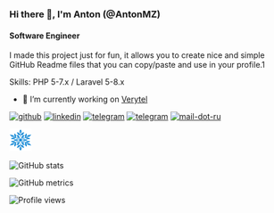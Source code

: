 ### Hi there 👋, I'm Anton (@AntonMZ)
#### Software Engineer
I made this project just for fun, it allows you to create nice and simple GitHub Readme files that you can copy/paste and use in your profile.1

Skills: PHP 5-7.x / Laravel 5-8.x

- 🔭 I’m currently working on [Verytel](https://verytel.ru) 


[<img src='https://cdn.jsdelivr.net/npm/simple-icons@3.0.1/icons/github.svg' alt='github' height='40'>](https://github.com/AntonMZ)  [<img src='https://cdn.jsdelivr.net/npm/simple-icons@3.0.1/icons/linkedin.svg' alt='linkedin' height='40'>](https://www.linkedin.com/in/https://www.linkedin.com/in/amzheltyshev//)  [<img src='https://cdn.jsdelivr.net/npm/simple-icons@3.0.1/icons/telegram.svg' alt='telegram' height='40'>](@AntonMZ)  [<img src='https://cdn.jsdelivr.net/npm/simple-icons@3.0.1/icons/telegram.svg' alt='telegram' height='40'>](DevChipsTips)  [<img src='https://cdn.jsdelivr.net/npm/simple-icons@3.0.1/icons/mail-dot-ru.svg' alt='mail-dot-ru' height='40'>](mgr-msc@yandex.ru)  

<a href='https://archiveprogram.github.com/'><img src='https://raw.githubusercontent.com/acervenky/animated-github-badges/master/assets/acbadge.gif' width='40' height='40'></a> 

![GitHub stats](https://github-readme-stats.vercel.app/api?username=AntonMZ&show_icons=true)  

![GitHub metrics](https://metrics.lecoq.io/AntonMZ)  

![Profile views](https://gpvc.arturio.dev/AntonMZ)  
